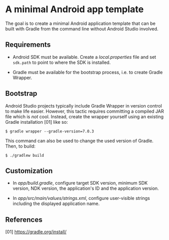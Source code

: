 # A minimal Android app template

The goal is to create a minimal Android application template that can be built
with Gradle from the command line without Android Studio involved.


## Requirements

* Android SDK must be available. Create a *local.properties* file and set
  `sdk.path` to point to where the SDK is installed.

* Gradle must be available for the bootstrap process, i.e. to create Gradle
  Wrapper.


## Bootstrap

Android Studio projects typically include Gradle Wrapper in version control to
make life easier. However, this tactic requires committing a compiled JAR file
which is _not_ cool. Instead, create the wrapper yourself using an existing
Gradle installation [01] like so:

```
$ gradle wrapper --gradle-version=7.0.3
```

This command can also be used to change the used version of Gradle. Then, to
build:

```
$ ./gradlew build
```


## Customization

* In *app/build.gradle*, configure target SDK version, minimum SDK version, NDK
  version, the application's ID and the application version.

* In *app/src/main/values/strings.xml*, configure user-visible strings
  including the displayed application name.


## References

[01] <https://gradle.org/install/>
